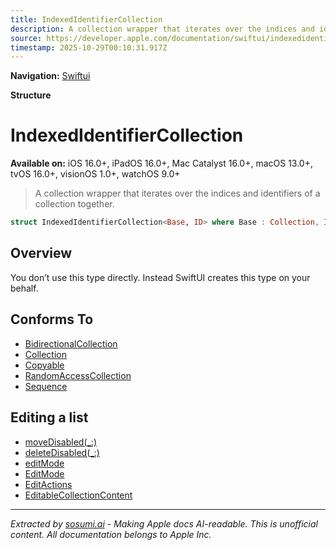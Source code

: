 ```yaml
---
title: IndexedIdentifierCollection
description: A collection wrapper that iterates over the indices and identifiers of a collection together.
source: https://developer.apple.com/documentation/swiftui/indexedidentifiercollection
timestamp: 2025-10-29T00:10:31.917Z
---
```


**Navigation:** [Swiftui](/documentation/swiftui)

**Structure**

# IndexedIdentifierCollection

**Available on:** iOS 16.0+, iPadOS 16.0+, Mac Catalyst 16.0+, macOS 13.0+, tvOS 16.0+, visionOS 1.0+, watchOS 9.0+

> A collection wrapper that iterates over the indices and identifiers of a collection together.

```swift
struct IndexedIdentifierCollection<Base, ID> where Base : Collection, ID : Hashable
```

## Overview

You don’t use this type directly. Instead SwiftUI creates this type on your behalf.

## Conforms To

- [BidirectionalCollection](/documentation/Swift/BidirectionalCollection)
- [Collection](/documentation/Swift/Collection)
- [Copyable](/documentation/Swift/Copyable)
- [RandomAccessCollection](/documentation/Swift/RandomAccessCollection)
- [Sequence](/documentation/Swift/Sequence)

## Editing a list

- [moveDisabled(_:)](/documentation/swiftui/view/movedisabled(_:))
- [deleteDisabled(_:)](/documentation/swiftui/view/deletedisabled(_:))
- [editMode](/documentation/swiftui/environmentvalues/editmode)
- [EditMode](/documentation/swiftui/editmode)
- [EditActions](/documentation/swiftui/editactions)
- [EditableCollectionContent](/documentation/swiftui/editablecollectioncontent)

---

*Extracted by [sosumi.ai](https://sosumi.ai) - Making Apple docs AI-readable.*
*This is unofficial content. All documentation belongs to Apple Inc.*
